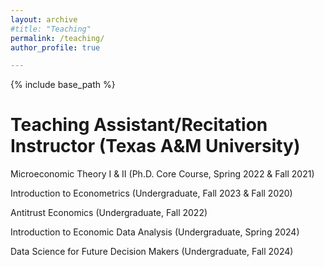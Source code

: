 ```yaml
---
layout: archive
#title: "Teaching"
permalink: /teaching/
author_profile: true

---
```


{% include base_path %}

Teaching Assistant/Recitation Instructor (Texas A&M University)
======

Microeconomic Theory I & II (Ph.D. Core Course, Spring 2022 & Fall 2021)

Introduction to Econometrics (Undergraduate, Fall 2023 & Fall 2020)

Antitrust Economics (Undergraduate, Fall 2022)

Introduction to Economic Data Analysis (Undergraduate, Spring 2024)

Data Science for Future Decision Makers (Undergraduate, Fall 2024)
